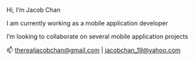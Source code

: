 Hi, I’m Jacob Chan

I am currently working as a mobile application developer

I’m looking to collaborate on several mobile application projects

📫 therealjacobchan@gmail.com | jacobchan_19@yahoo.com

<!---
therealjacobchan/therealjacobchan is a ✨ special ✨ repository because its `README.md` (this file) appears on your GitHub profile.
You can click the Preview link to take a look at your changes.
--->
